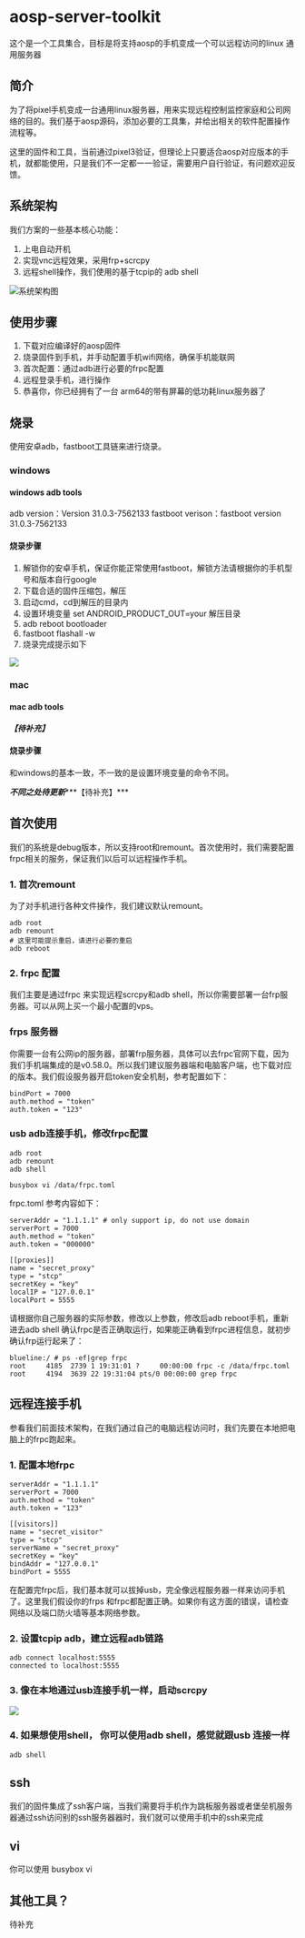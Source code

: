 # aosp-server-toolkit
这个是一个工具集合，目标是将支持aosp的手机变成一个可以远程访问的linux 通用服务器

## 简介
为了将pixel手机变成一台通用linux服务器，用来实现远程控制监控家庭和公司网络的目的。我们基于aosp源码，添加必要的工具集，并给出相关的软件配置操作流程等。

这里的固件和工具，当前通过pixel3验证，但理论上只要适合aosp对应版本的手机，就都能使用，只是我们不一定都一一验证，需要用户自行验证，有问题欢迎反馈。

## 系统架构
我们方案的一些基本核心功能：
1. 上电自动开机
2. 实现vnc远程效果，采用frp+scrcpy
3. 远程shell操作，我们使用的基于tcpip的 adb shell

![系统架构图](./images/system.png)

## 使用步骤
1. 下载对应编译好的aosp固件
2. 烧录固件到手机，并手动配置手机wifi网络，确保手机能联网
3. 首次配置：通过adb进行必要的frpc配置
4. 远程登录手机，进行操作
5. 恭喜你，你已经拥有了一台 arm64的带有屏幕的低功耗linux服务器了

## 烧录
使用安卓adb，fastboot工具链来进行烧录。
### windows
#### windows adb tools
adb version：Version 31.0.3-7562133
fastboot verison：fastboot version 31.0.3-7562133

#### 烧录步骤
1. 解锁你的安卓手机，保证你能正常使用fastboot，解锁方法请根据你的手机型号和版本自行google
2. 下载合适的固件压缩包，解压
3.  启动cmd，cd到解压的目录内
4.  设置环境变量 set ANDROID_PRODUCT_OUT=your 解压目录
5. adb reboot bootloader
6. fastboot flashall -w
6. 烧录完成提示如下

![](./images/fastboot.png)

### mac

#### mac adb tools

***【待补充】***

#### 烧录步骤
和windows的基本一致，不一致的是设置环境变量的命令不同。

***不同之处待更新******【待补充】***

## 首次使用
我们的系统是debug版本，所以支持root和remount。首次使用时，我们需要配置frpc相关的服务，保证我们以后可以远程操作手机。
### 1.  首次remount

为了对手机进行各种文件操作，我们建议默认remount。

```
adb root
adb remount
# 这里可能提示重启，请进行必要的重启 
adb reboot
```
### 2. frpc 配置
我们主要是通过frpc 来实现远程scrcpy和adb shell，所以你需要部署一台frp服务器。可以从网上买一个最小配置的vps。
### frps 服务器
你需要一台有公网ip的服务器，部署frp服务器，具体可以去frpc官网下载，因为我们手机端集成的是v0.58.0。所以我们建议服务器端和电脑客户端，也下载对应的版本。我们假设服务器开启token安全机制，参考配置如下：
```
bindPort = 7000
auth.method = "token"
auth.token = "123"
```
### usb adb连接手机，修改frpc配置
```
adb root
adb remount
adb shell
```
```
busybox vi /data/frpc.toml
```
frpc.toml 参考内容如下：
```
serverAddr = "1.1.1.1" # only support ip, do not use domain
serverPort = 7000
auth.method = "token"
auth.token = "000000"

[[proxies]]
name = "secret_proxy"
type = "stcp"
secretKey = "key"
localIP = "127.0.0.1"
localPort = 5555
```
请根据你自己服务器的实际参数，修改以上参数，修改后adb reboot手机，重新进去adb shell 确认frpc是否正确取运行，如果能正确看到frpc进程信息，就初步确认frp运行起来了：
```
blueline:/ # ps -ef|grep frpc
root     4185  2739 1 19:31:01 ?     00:00:00 frpc -c /data/frpc.toml
root     4194  3639 22 19:31:04 pts/0 00:00:00 grep frpc
```

## 远程连接手机

参看我们前面技术架构，在我们通过自己的电脑远程访问时，我们先要在本地把电脑上的frpc跑起来。

### 1. 配置本地frpc
```
serverAddr = "1.1.1.1"
serverPort = 7000
auth.method = "token"
auth.token = "123"

[[visitors]]
name = "secret_visitor"
type = "stcp"
serverName = "secret_proxy"
secretKey = "key"
bindAddr = "127.0.0.1"
bindPort = 5555
```
在配置完frpc后，我们基本就可以拔掉usb，完全像远程服务器一样来访问手机了。这里我们假设你的frps 和frpc都配置正确。如果你有这方面的错误，请检查网络以及端口防火墙等基本网络参数。

### 2. 设置tcpip adb，建立远程adb链路
```
adb connect localhost:5555
connected to localhost:5555
```
### 3. 像在本地通过usb连接手机一样，启动scrcpy
![](./images/scrcpy.png)

### 4. 如果想使用shell， 你可以使用adb shell，感觉就跟usb 连接一样
```
adb shell
```
## ssh
我们的固件集成了ssh客户端，当我们需要将手机作为跳板服务器或者堡垒机服务器通过ssh访问别的ssh服务器器时，我们就可以使用手机中的ssh来完成

## vi
你可以使用 busybox vi

## 其他工具？
待补充
